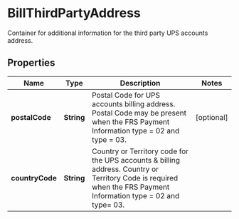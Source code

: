 

# BillThirdPartyAddress

Container for additional information for the third party UPS accounts address.

## Properties

| Name | Type | Description | Notes |
|------------ | ------------- | ------------- | -------------|
|**postalCode** | **String** | Postal Code for UPS accounts billing address.  Postal Code  may be present when the FRS Payment Information type &#x3D; 02 and type &#x3D; 03. |  [optional] |
|**countryCode** | **String** | Country or Territory code for the  UPS accounts &amp; billing address.  Country or Territory Code is required when the FRS Payment Information type &#x3D; 02 and type&#x3D; 03. |  |



